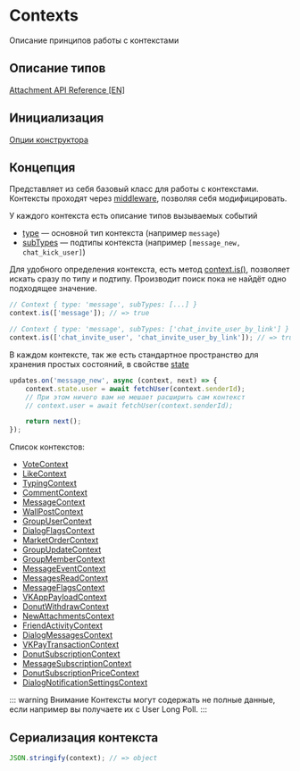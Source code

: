 # Contexts

Описание принципов работы с контекстами

## Описание типов
[Attachment API Reference [EN]](https://negezor.github.io/vk-io/references/vk-io/classes/Context.html)

## Инициализация
[Опции конструктора](https://negezor.github.io/vk-io/references/vk-io/interfaces/IContextOptions.html)

## Концепция

Представляет из себя базовый класс для работы с контекстами. Контексты проходят через [middleware](https://ru.wikipedia.org/wiki/%D0%A1%D0%B2%D1%8F%D0%B7%D1%83%D1%8E%D1%89%D0%B5%D0%B5_%D0%BF%D1%80%D0%BE%D0%B3%D1%80%D0%B0%D0%BC%D0%BC%D0%BD%D0%BE%D0%B5_%D0%BE%D0%B1%D0%B5%D1%81%D0%BF%D0%B5%D1%87%D0%B5%D0%BD%D0%B8%D0%B5), позволяя себя модифицировать.

У каждого контекста есть описание типов вызываемых событий
- [type](https://negezor.github.io/vk-io/references/vk-io/classes/Context.html#type) — основной тип контекста (например `message`) 
- [subTypes](https://negezor.github.io/vk-io/references/vk-io/classes/Context.html#subTypes) — подтипы контекста (например `[message_new, chat_kick_user]`)

Для удобного определения контекста, есть метод [context.is()](https://negezor.github.io/vk-io/references/vk-io/classes/Context.html#is), позволяет искать сразу по типу и подтипу. Производит поиск пока не найдёт одно подходящее значение.

```ts
// Context { type: 'message', subTypes: [...] }
context.is(['message']); // => true

// Context { type: 'message', subTypes: ['chat_invite_user_by_link'] }
context.is(['chat_invite_user', 'chat_invite_user_by_link']); // => true
```

В каждом контексте, так же есть стандартное пространство для хранения простых состояний, в свойстве [state](https://negezor.github.io/vk-io/references/vk-io/classes/Context.html#state)

```ts
updates.on('message_new', async (context, next) => {
	context.state.user = await fetchUser(context.senderId);
	// При этом ничего вам не мешает расширить сам контекст
	// context.user = await fetchUser(context.senderId);

	return next();
});
```

Список контекстов:
- [VoteContext](https://negezor.github.io/vk-io/references/vk-io/classes/VoteContext.html)
- [LikeContext](https://negezor.github.io/vk-io/references/vk-io/classes/LikeContext.html)
- [TypingContext](https://negezor.github.io/vk-io/references/vk-io/classes/TypingContext.html)
- [CommentContext](https://negezor.github.io/vk-io/references/vk-io/classes/CommentContext.html)
- [MessageContext](https://negezor.github.io/vk-io/references/vk-io/classes/MessageContext.html)
- [WallPostContext](https://negezor.github.io/vk-io/references/vk-io/classes/WallPostContext.html)
- [GroupUserContext](https://negezor.github.io/vk-io/references/vk-io/classes/GroupUserContext.html)
- [DialogFlagsContext](https://negezor.github.io/vk-io/references/vk-io/classes/DialogFlagsContext.html)
- [MarketOrderContext](https://negezor.github.io/vk-io/references/vk-io/classes/MarketOrderContext.html)
- [GroupUpdateContext](https://negezor.github.io/vk-io/references/vk-io/classes/GroupUpdateContext.html)
- [GroupMemberContext](https://negezor.github.io/vk-io/references/vk-io/classes/GroupMemberContext.html)
- [MessageEventContext](https://negezor.github.io/vk-io/references/vk-io/classes/MessageEventContext.html)
- [MessagesReadContext](https://negezor.github.io/vk-io/references/vk-io/classes/MessagesReadContext.html)
- [MessageFlagsContext](https://negezor.github.io/vk-io/references/vk-io/classes/MessageFlagsContext.html)
- [VKAppPayloadContext](https://negezor.github.io/vk-io/references/vk-io/classes/VKAppPayloadContext.html)
- [DonutWithdrawContext](https://negezor.github.io/vk-io/references/vk-io/classes/DonutWithdrawContext.html)
- [NewAttachmentsContext](https://negezor.github.io/vk-io/references/vk-io/classes/NewAttachmentsContext.html)
- [FriendActivityContext](https://negezor.github.io/vk-io/references/vk-io/classes/FriendActivityContext.html)
- [DialogMessagesContext](https://negezor.github.io/vk-io/references/vk-io/classes/DialogMessagesContext.html)
- [VKPayTransactionContext](https://negezor.github.io/vk-io/references/vk-io/classes/VKPayTransactionContext.html)
- [DonutSubscriptionContext](https://negezor.github.io/vk-io/references/vk-io/classes/DonutSubscriptionContext.html)
- [MessageSubscriptionContext](https://negezor.github.io/vk-io/references/vk-io/classes/MessageSubscriptionContext.html)
- [DonutSubscriptionPriceContext](https://negezor.github.io/vk-io/references/vk-io/classes/DonutSubscriptionPriceContext.html)
- [DialogNotificationSettingsContext](https://negezor.github.io/vk-io/references/vk-io/classes/DialogNotificationSettingsContext.html)

::: warning Внимание
Контексты могут содержать не полные данные, если например вы получаете их с User Long Poll.
:::

## Сериализация контекста

```ts
JSON.stringify(context); // => object
```

